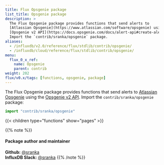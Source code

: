 ```yaml
---
title: Flux Opsgenie package
list_title: Opsgenie package
description: >
  The Flux Opsgenie package provides functions that send alerts to
  [Atlassian Opsgenie](https://www.atlassian.com/software/opsgenie) using the
  [Opsgenie v2 API](https://docs.opsgenie.com/docs/alert-api#create-alert).
  Import the `contrib/sranka/opsgenie` package.
aliases:
  - /influxdb/v2.0/reference/flux/stdlib/contrib/opsgenie/
  - /influxdb/cloud/reference/flux/stdlib/contrib/opsgenie/
menu:
  flux_0_x_ref:
    name: Opsgenie
    parent: contrib
weight: 202
flux/v0.x/tags: [functions, opsgenie, package]
---
```


The Flux Opsgenie package provides functions that send alerts to
[Atlassian Opsgenie](https://www.atlassian.com/software/opsgenie) using the
[Opsgenie v2 API](https://docs.opsgenie.com/docs/alert-api#create-alert).
Import the `contrib/sranka/opsgenie` package:

```js
import "contrib/sranka/opsgenie"
```

{{< children type="functions" show="pages" >}}

{{% note %}}
#### Package author and maintainer
**Github:** [@sranka](https://github.com/sranka)  
**InfluxDB Slack:** [@sranka](https://influxdata.com/slack)
{{% /note %}}
